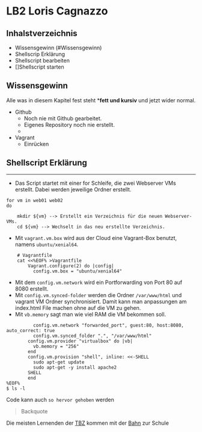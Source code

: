 # LB2 Loris Cagnazzo
## Inhalstverzeichnis
* Wissensgewinn (#Wissensgewinn)
* Shellscrip Erklärung 
* Shellscript bearbeiten
* []Shellscript starten


## Wissensgewinn

Alle was in diesem Kapitel fest steht ***fett und kursiv** und jetzt wider normal.

* Github
  * Noch nie mit Github gearbeitet.
  * Eigenes Repository noch nie erstellt.
  * 
* Vagrant
  * Einrücken

## Shellscript Erklärung
---
* Das Script startet mit einer for Schleife, die zwei Webserver VMs erstellt. Dabei werden jeweilige Ordner erstellt.
```
for vm in web01 web02
do

    mkdir ${vm} --> Erstellt ein Verzeichnis für die neuen Webserver-VMs.
    cd ${vm} --> Wechselt in das neu erstellte Verzeichnis.
```
* Mit `vagrant.vm.box` wird aus der Cloud eine Vagrant-Box benutzt, namens `ubuntu/xenial64`. 
```
    # Vagrantfile 
    cat <<%EOF% >Vagrantfile
        Vagrant.configure(2) do |config|
          config.vm.box = "ubuntu/xenial64"
```
* Mit dem `config.vm.network` wird ein Portforwarding von Port 80 auf 8080 erstellt.
* Mit `config.vm.synced-folder` werden die Ordner `/var/www/html` und vagrant VM Ordner synchronisiert. Damit kann man anpassungen am index.html File machen ohne auf die VM zu gehen.
* Mit `vb.memory` sagt man wie viel RAM die VM bekommen soll.
```
          config.vm.network "forwarded_port", guest:80, host:8080, auto_correct: true
          config.vm.synced_folder ".", "/var/www/html"  
        config.vm.provider "virtualbox" do |vb|
          vb.memory = "256"  
        end
        config.vm.provision "shell", inline: <<-SHELL 
          sudo apt-get update
          sudo apt-get -y install apache2
        SHELL
        end
%EOF%
$ ls -l

```

Code kann auch `so hervor gehoben` werden

> Backquote


[1]: http://sbb.ch "sbb"
[2]: http://tbz.ch "Technischen Berufsschule Zürich"

Die meisten Lernenden der [TBZ][2] kommen mit der [Bahn][2] zur Schule

